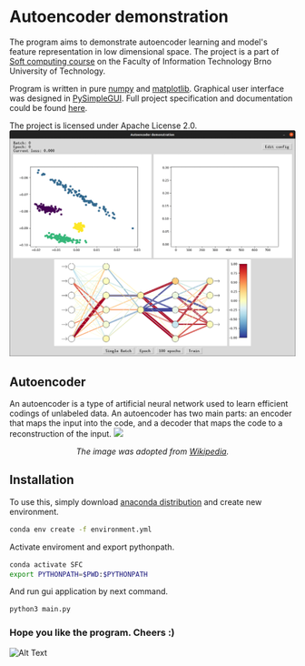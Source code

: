 # Autoencoder demonstration

The program aims to demonstrate autoencoder learning and model's feature representation in low dimensional space. The
project is a part of [Soft computing course](https://www.fit.vut.cz/study/course/14810/.en) on the Faculty of
Information Technology Brno University of Technology.

Program is written in pure [numpy](https://numpy.org/) and [matplotlib](https://matplotlib.org/). Graphical user
interface was designed in [PySimpleGUI](https://pysimplegui.readthedocs.io/en/latest/). Full project specification and
documentation could be found [here](/documentation/Documentation.pdf).

The project is licensed under Apache License 2.0.
![Alt Text](documentation/demonstration.gif)

## Autoencoder

An autoencoder is a type of artificial neural network used to learn efficient codings of unlabeled data. An autoencoder
has two main parts: an encoder that maps the input into the code, and a decoder that maps the code to a reconstruction
of the input.
![](https://upload.wikimedia.org/wikipedia/commons/3/37/Autoencoder_schema.png)
*<div align="center"> The image was adopted from [Wikipedia](https://en.wikipedia.org/wiki/Autoencoder). </div>*

## Installation

To use this, simply download [anaconda distribution](https://www.anaconda.com/) and create new environment.

```bash
conda env create -f environment.yml
```

Activate enviroment and export pythonpath.

```bash
conda activate SFC
export PYTHONPATH=$PWD:$PYTHONPATH
```

And run gui application by next command.

```bash
python3 main.py
```

### Hope you  like the program. Cheers :)

![Alt Text](https://media.giphy.com/media/vFKqnCdLPNOKc/giphy.gif)
